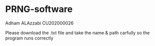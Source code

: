 # PRNG-software
Adham ALAzzabi  CU202000026


Please download the .txt file and take the name & path carfully so the program runs correctly
